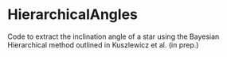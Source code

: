 # HierarchicalAngles
Code to extract the inclination angle of a star using the Bayesian Hierarchical method outlined in Kuszlewicz et al. (in prep.)
